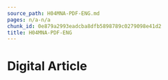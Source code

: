 ```yaml
---
source_path: H04MNA-PDF-ENG.md
pages: n/a-n/a
chunk_id: 0e879a2993eadcba8dfb5898789c0279098e41d2
title: H04MNA-PDF-ENG
---
```

# Digital Article
